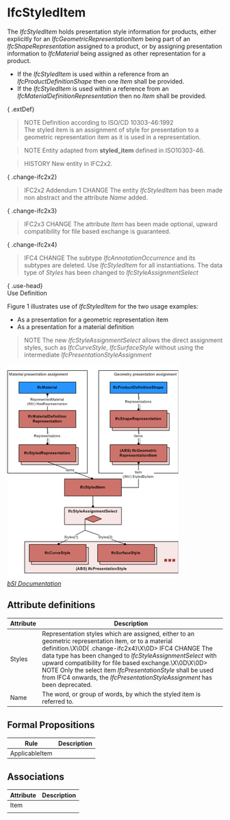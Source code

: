 IfcStyledItem
=============
The _IfcStyledItem_ holds presentation style information for products, either
explicitly for an _IfcGeometricRepresentationItem_ being part of an
_IfcShapeRepresentation_ assigned to a product, or by assigning presentation
information to _IfcMaterial_ being assigned as other representation for a
product.  
  
* If the _IfcStyledItem_ is used within a reference from an _IfcProductDefinitionShape_ then one _Item_ shall be provided.  
* If the _IfcStyledItem_ is used within a reference from an _IfcMaterialDefinitionRepresentation_ then no _Item_ shall be provided.  
  
{ .extDef}  
> NOTE  Definition according to ISO/CD 10303-46:1992  
> The styled item is an assignment of style for presentation to a geometric
> representation item as it is used in a representation.  
  
> NOTE  Entity adapted from **styled_item** defined in ISO10303-46.  
  
> HISTORY  New entity in IFC2x2.  
  
{ .change-ifc2x2}  
> IFC2x2 Addendum 1 CHANGE  The entity _IfcStyledItem_ has been made non
> abstract and the attribute _Name_ added.  
  
{ .change-ifc2x3}  
> IFC2x3 CHANGE The attribute _Item_ has been made optional, upward
> compatibility for file based exchange is guaranteed.  
  
{ .change-ifc2x4}  
> IFC4 CHANGE The subtype _IfcAnnotationOccurrence_ and its subtypes are
> deleted. Use _IfcStyledItem_ for all instantiations. The data type of
> _Styles_ has been changed to _IfcStyleAssignmentSelect_  
  
{ .use-head}  
Use Definition  
  
Figure 1 illustrates use of _IfcStyledItem_ for the two usage examples:  
  
* As a presentation for a geometric representation item  
* As a presentation for a material definition  
  
> NOTE  The new _IfcStyleAssignmentSelect_ allows the direct assignment
> styles, such as _IfcCurveStyle_, _IfcSurfaceStyle_ without using the
> intermediate _IfcPresentationStyleAssignment_  
  
!["2x4 example"](../figures/ifcstyleditem_fig-1.png "Figure 1 -- Styled item")  
[ _bSI
Documentation_](https://standards.buildingsmart.org/IFC/DEV/IFC4_2/FINAL/HTML/schema/ifcpresentationappearanceresource/lexical/ifcstyleditem.htm)


Attribute definitions
---------------------
| Attribute   | Description                                                                                                                                                                                                                                                                                                                                                                                                                        |
|-------------|------------------------------------------------------------------------------------------------------------------------------------------------------------------------------------------------------------------------------------------------------------------------------------------------------------------------------------------------------------------------------------------------------------------------------------|
| Styles      | Representation styles which are assigned, either to an geometric representation item, or to a material definition.\X\0D{ .change-ifc2x4}\X\0D> IFC4 CHANGE The data type has been changed to _IfcStyleAssignmentSelect_ with upward compatibility for file based exchange.\X\0D\X\0D> NOTE  Only the select item _IfcPresentationStyle_ shall be used from IFC4 onwards, the _IfcPresentationStyleAssignment_ has been deprecated. |
| Name        | The word, or group of words, by which the styled item is referred to.                                                                                                                                                                                                                                                                                                                                                              |

Formal Propositions
-------------------
| Rule           | Description   |
|----------------|---------------|
| ApplicableItem |               |

Associations
------------
| Attribute   | Description   |
|-------------|---------------|
| Item        |               |
|             |               |

